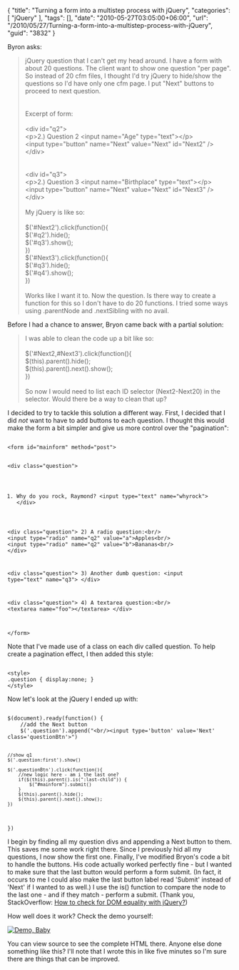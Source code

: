 {
	"title": "Turning a form into a multistep process with jQuery",
	"categories": [
		"jQuery"
	],
	"tags": [],
	"date": "2010-05-27T03:05:00+06:00",
	"url": "/2010/05/27/Turning-a-form-into-a-multistep-process-with-jQuery",
	"guid": "3832"
}

Byron asks:
<p>
<blockquote>
jQuery question that I can't get my head around.  I have a form with about 20 questions.  The client want to show one question "per page".  So instead of 20 cfm files, I thought I'd try jQuery to hide/show the questions so I'd have only one cfm page.  I put "Next" buttons to proceed to next question.
<br/><br/>
<br/>
Excerpt of form:<br/>
<br/>
&lt;div id="q2"&gt;<br/>
&lt;p&gt;2.) Question 2 &lt;input name="Age" type="text"&gt;&lt;/p&gt;<br/>
&lt;input type="button" name="Next" value="Next" id="Next2" /&gt;<br/>
&lt;/div&gt;<br/>
<br/><br/>
&lt;div id="q3"&gt;<br/>
&lt;p&gt;2.) Question 3 &lt;input name="Birthplace" type="text"&gt;&lt;/p&gt;<br/>
&lt;input type="button" name="Next" value="Next" id="Next3" /&gt;<br/>
&lt;/div><br/>
<br/>
My jQuery is like so:<br/>
<br/>
$('#Next2').click(function(){<br/>
       $('#q2').hide();<br/>
       $('#q3').show();<br/>
})<br/>
$('#Next3').click(function(){<br/>
       $('#q3').hide();<br/>
       $('#q4').show();<br/>
})<br/>
<br/>
Works like I want it to.  Now the question.  Is there way to create a function for this so I don't have to do 20 functions.  I tried some ways using .parentNode and .nextSibling with no avail.
</blockquote>

<p>

Before I had a chance to answer, Bryon came back with a partial solution:

<p>

<blockquote>
I was able to clean the code up  a bit like so:<br/>
<br/>
$('#Next2,#Next3').click(function(){<br/>
       $(this).parent().hide();<br/>
       $(this).parent().next().show();<br/>
       })<br/>
<br/>
So now I would need to list each ID selector (Next2-Next20) in the selector.  Would there be a way to clean that up?
</blockquote>

<p>

I decided to try to tackle this solution a different way. First, I decided that I did <i>not</i> want to have to add buttons to each question. I thought this would make the form a bit simpler and give us more control over the "pagination":

<p>

<code>
&lt;form id="mainform" method="post"&gt;

&lt;div class="question"&gt;
1) Why do you rock, Raymond? &lt;input type="text" name="whyrock"&gt;
&lt;/div&gt;

&lt;div class="question"&gt;
2) A radio question:&lt;br/&gt;
&lt;input type="radio" name="q2" value="a"&gt;Apples&lt;br/&gt;
&lt;input type="radio" name="q2" value="b"&gt;Bananas&lt;br/&gt;
&lt;/div&gt;

&lt;div class="question"&gt;
3) Another dumb question: &lt;input type="text" name="q3"&gt;
&lt;/div&gt;

&lt;div class="question"&gt;
4) A textarea question:&lt;br/&gt;
&lt;textarea name="foo"&gt;&lt;/textarea&gt;
&lt;/div&gt;

&lt;/form&gt;
</code>

<p>

Note that I've made use of a class on each div called question. To help create a pagination effect, I then added this style:

<p>

<code>
&lt;style&gt;
.question { display:none; }
&lt;/style&gt;
</code>

<p>

Now let's look at the jQuery I ended up with:

<p>

<code>
$(document).ready(function() {
	//add the Next button
	$('.question').append("&lt;br/&gt;&lt;input type='button' value='Next' class='questionBtn'&gt;")
	
	//show q1
	$('.question:first').show()
	
	$('.questionBtn').click(function(){
		//new logic here - am i the last one?
		if($(this).parent().is(":last-child")) {
			$("#mainform").submit()
		}
		$(this).parent().hide();
		$(this).parent().next().show();
	})
})
</code>

<p>

I begin by finding all my question divs and appending a Next button to them. This saves me some work right there. Since I previously hid all my questions, I now show the first one. Finally, I've modified Bryon's code a bit to handle the buttons. His code actually worked perfectly fine - but I wanted to make sure that the last button would perform a form submit. (In fact, it occurs to me I could also make the last button label read 'Submit' instead of 'Next' if I wanted to as well.) I use the is() function to compare the node to the last one - and if they match - perform a submit. (Thank you, StackOverflow: <a href="http://stackoverflow.com/questions/2448291/how-to-check-for-dom-equality-with-jquery">How to check for DOM equality with jQuery?</a>)

<p>

How well does it work? Check the demo yourself:

<p>

<a href="http://www.raymondcamden.com/demos/may272010/test3.cfm"><img src="http://static.raymondcamden.com/images/cfjedi/icon_128.png" title="Demo, Baby" border="0"></a>

<p>

You can view source to see the complete HTML there. Anyone else done something like this? I'll note that I wrote this in like five minutes so I'm sure there are things that can be improved.